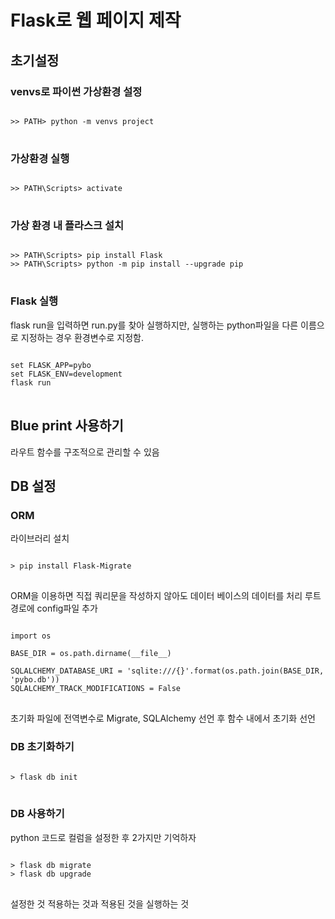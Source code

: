 # Flask로 웹 페이지 제작

## 초기설정
### venvs로 파이썬 가상환경 설정
<pre>
<code>
>> PATH> python -m venvs project
</code>
</pre>

### 가상환경 실행
<pre>
<code>
>> PATH\Scripts> activate
</code>
</pre>

### 가상 환경 내 플라스크 설치
<pre>
<code>
>> PATH\Scripts> pip install Flask
>> PATH\Scripts> python -m pip install --upgrade pip
</code>
</pre>

### Flask 실행
flask run을 입력하면 run.py를 찾아 실행하지만, 실행하는 python파일을 다른 이름으로 지정하는 경우 환경변수로 지정함.
<pre>
<code>
set FLASK_APP=pybo
set FLASK_ENV=development
flask run
</code>
</pre>

## Blue print 사용하기
라우트 함수를 구조적으로 관리할 수 있음

## DB 설정
### ORM
라이브러리 설치
<pre>
<code>
> pip install Flask-Migrate
</code>
</pre>

ORM을 이용하면 직접 쿼리문을 작성하지 않아도 데이터 베이스의 데이터를 처리
루트 경로에 config파일 추가
<pre>
<code>
import os

BASE_DIR = os.path.dirname(__file__)

SQLALCHEMY_DATABASE_URI = 'sqlite:///{}'.format(os.path.join(BASE_DIR, 'pybo.db'))
SQLALCHEMY_TRACK_MODIFICATIONS = False
</code>
</pre>

초기화 파일에 전역변수로 Migrate, SQLAlchemy 선언 후
함수 내에서 초기화 선언

### DB 초기화하기
<pre>
<code>
> flask db init
</code>
</pre>

### DB 사용하기
python 코드로 컬럼을 설정한 후 2가지만 기억하자
<pre>
<code>
> flask db migrate
> flask db upgrade
</code>
</pre>
설정한 것 적용하는 것과 적용된 것을 실행하는 것